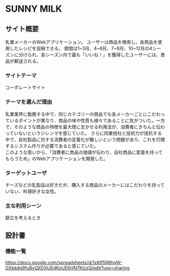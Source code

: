 # SUNNY MILK

## サイト概要
乳業メーカーのWebアプリケーション。  ユーザーは商品を検索し、各商品を使用したレシピを投稿できる。  期間は1~3月、4~6月、7~9月、10~12月の4シーズンに分けられ、各シーズン内で最も「いいね！」を獲得したユーザーには、景品が郵送される。


### サイトテーマ
コーポレートサイト


### テーマを選んだ理由
乳業業界に勤務する中で、同じカテゴリーの商品でも各メーカーごとにこだわっているポイントが異なり、商品の味や性質も様々であることに気がついた。一方で、そのような商品の特徴を最大限に生かせる利用法が、消費者にきちんと伝わっていないというジレンマを感じていた。  さらに同業他社と技術力が拮抗する中で、自社製品に対する消費者の定着化が難しいという問題があり、これを打開するシステム作りが必要であると感じていた。  
このような思いから、「消費者に商品の価値が伝わり、自社商品に愛着を持ってもらうため」のWebアプリケーションを開発した。


### ターゲットユーザ
チーズなどの乳製品は好きだが、購入する商品のメーカーにはこだわりを持っていない、料理好きな女性。

### 主な利用シーン
献立を考えるとき

## 設計書

### 機能一覧
https://docs.google.com/spreadsheets/d/1x6If5R6hqW-GXbkdq9fuBvQX03jUEdKoUE6HN7KIzzQ/edit?usp=sharing
